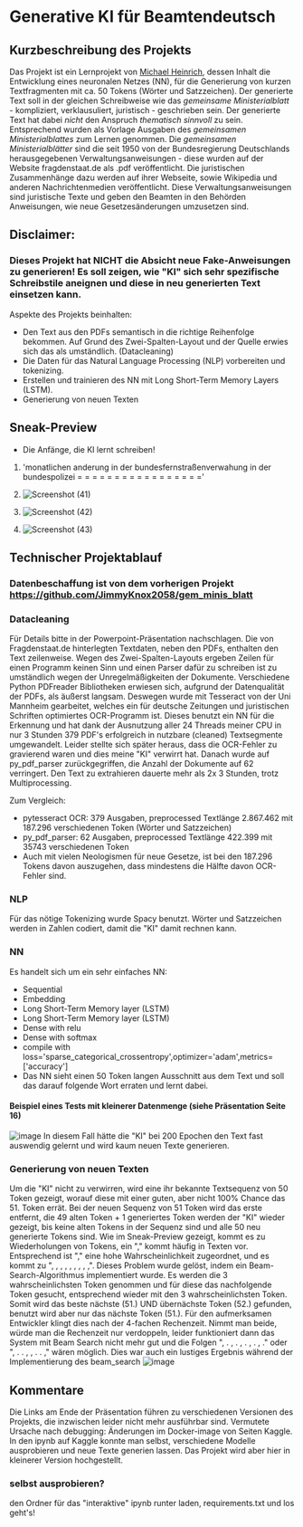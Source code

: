 # Generative KI für Beamtendeutsch
## Kurzbeschreibung des Projekts
Das Projekt ist ein Lernprojekt von [Michael Heinrich](https://github.com/JimmyKnox2058), dessen Inhalt die Entwicklung eines neuronalen Netzes (NN), für die Generierung von kurzen Textfragmenten mit ca. 50 Tokens (Wörter und Satzzeichen). Der generierte Text soll in der gleichen Schreibweise wie das *gemeinsame Ministerialblatt* - kompliziert, verklausuliert, juristisch - geschrieben sein. Der generierte Text hat dabei *nicht* den Anspruch *thematisch sinnvoll* zu sein. Entsprechend wurden als Vorlage Ausgaben des *gemeinsamen Ministerialblattes* zum Lernen genommen. Die *gemeinsamen Ministerialblätter* sind die seit 1950 von der Bundesregierung Deutschlands herausgegebenen Verwaltungsanweisungen - diese wurden auf der Website fragdenstaat.de als .pdf veröffentlicht. Die juristischen Zusammenhänge dazu werden auf ihrer Webseite, sowie Wikipedia und anderen Nachrichtenmedien veröffentlicht.
Diese Verwaltungsanweisungen sind juristische Texte und geben den Beamten in den Behörden Anweisungen, wie neue Gesetzesänderungen umzusetzen sind.

## Disclaimer:
### Dieses Projekt hat NICHT die Absicht neue Fake-Anweisungen zu generieren! Es soll zeigen, wie "KI" sich sehr spezifische Schreibstile aneignen und diese in neu generierten Text einsetzen kann. 

Aspekte des Projekts beinhalten:
- Den Text aus den PDFs semantisch in die richtige Reihenfolge bekommen. Auf Grund des Zwei-Spalten-Layout und der Quelle erwies sich das als umständlich. (Datacleaning)
- Die Daten für das Natural Language Processing (NLP) vorbereiten und tokenizing.
- Erstellen und trainieren des NN mit Long Short-Term Memory Layers (LSTM).
- Generierung von neuen Texten

## Sneak-Preview
- Die Anfänge, die KI lernt schreiben!
1. 'monatlichen anderung in der bundesfernstraßenverwahung in der bundespolizei = = = = = = = = = = = = = = = = ='

2.  ![Screenshot (41)](https://github.com/user-attachments/assets/aad05da0-dfbf-47dd-89f8-37ead3c3ceff)
3.  ![Screenshot (42)](https://github.com/user-attachments/assets/81f60d55-a9a3-4365-a09f-38034deeaf49)
4.  ![Screenshot (43)](https://github.com/user-attachments/assets/3ed63dba-d9e4-4aa8-ae0d-40f508878e40)

## Technischer Projektablauf
### Datenbeschaffung ist von dem vorherigen Projekt https://github.com/JimmyKnox2058/gem_minis_blatt
### Datacleaning
Für Details bitte in der Powerpoint-Präsentation nachschlagen.
Die von Fragdenstaat.de hinterlegten Textdaten, neben den PDFs, enthalten den Text zeilenweise. Wegen des Zwei-Spalten-Layouts ergeben Zeilen für einen Programm keinen Sinn und einen Parser dafür zu schreiben ist zu umständlich wegen der Unregelmäßigkeiten der Dokumente.
Verschiedene Python PDFreader Bibliotheken erwiesen sich, aufgrund der Datenqualität der PDFs, als äußerst langsam. Deswegen wurde mit Tesseract von der Uni Mannheim gearbeitet, welches ein für deutsche Zeitungen und juristischen Schriften optimiertes OCR-Programm ist. Dieses benutzt ein NN für die Erkennung und hat dank der Ausnutzung aller 24 Threads meiner CPU in nur 3 Stunden 379 PDF's erfolgreich in nutzbare (cleaned) Textsegmente umgewandelt. Leider stellte sich später heraus, dass die OCR-Fehler zu gravierend waren und dies meine "KI" verwirrt hat. Danach wurde auf py_pdf_parser zurückgegriffen, die Anzahl der Dokumente auf 62 verringert. Den Text zu extrahieren dauerte mehr als 2x 3 Stunden, trotz Multiprocessing.

Zum Vergleich:
- pytesseract OCR: 379 Ausgaben, preprocessed Textlänge 2.867.462 mit 187.296 verschiedenen Token (Wörter und Satzzeichen)
- py_pdf_parser: 62 Ausgaben, preprocessed Textlänge 422.399 mit 35743 verschiedenen Token
- Auch mit vielen Neologismen für neue Gesetze, ist bei den 187.296 Tokens davon auszugehen, dass mindestens die Hälfte davon OCR-Fehler sind.
### NLP
Für das nötige Tokenizing wurde Spacy benutzt. Wörter und Satzzeichen werden in Zahlen codiert, damit die "KI" damit rechnen kann.
### NN
Es handelt sich um ein sehr einfaches NN:
- Sequential
- Embedding
- Long Short-Term Memory layer (LSTM)
- Long Short-Term Memory layer (LSTM)
- Dense with relu
- Dense with softmax
- compile with loss='sparse_categorical_crossentropy',optimizer='adam',metrics=['accuracy']
- Das NN sieht einen 50 Token langen Ausschnitt aus dem Text und soll das darauf folgende Wort erraten und lernt dabei.
#### Beispiel eines Tests mit kleinerer Datenmenge (siehe Präsentation Seite 16)
![image](https://github.com/user-attachments/assets/9164db72-f407-416a-b073-0a4ac614977d)
In diesem Fall hätte die "KI" bei 200 Epochen den Text fast auswendig gelernt und wird kaum neuen Texte generieren.

### Generierung von neuen Texten
Um die "KI" nicht zu verwirren, wird eine ihr bekannte Textsequenz von 50 Token gezeigt, worauf diese mit einer guten, aber nicht 100% Chance das 51. Token errät. Bei der neuen Sequenz von 51 Token wird das erste entfernt, die 49 alten Token + 1 generiertes Token werden der "KI" wieder gezeigt, bis keine alten Tokens in der Sequenz sind und alle 50 neu generierte Tokens sind.
Wie im Sneak-Preview gezeigt, kommt es zu Wiederholungen von Tokens, ein "," kommt häufig in Texten vor. Entsprechend ist "," eine hohe Wahrscheinlichkeit zugeordnet, und es kommt zu ", , , , , , , , ,". Dieses Problem wurde gelöst, indem ein Beam-Search-Algorithmus implementiert wurde. Es werden die 3 wahrscheinlichsten Token genommen und für diese das nachfolgende Token gesucht, entsprechend wieder mit den 3 wahrscheinlichsten Token. Somit wird das beste nächste (51.) UND übernächste Token (52.) gefunden, benutzt wird aber nur das nächste Token (51.). Für den aufmerksamen Entwickler klingt dies nach der 4-fachen Rechenzeit. Nimmt man beide, würde man die Rechenzeit nur verdoppeln, leider funktioniert dann das System mit Beam Search nicht mehr gut und die Folgen ", . , . , . , . , ." oder ", . . , , . . ," wären möglich.
Dies war auch ein lustiges Ergebnis während der Implementierung des beam_search
![image](https://github.com/user-attachments/assets/ccb3608a-15c2-4f09-9d0f-abaa30d8a560)

## Kommentare
Die Links am Ende der Präsentation führen zu verschiedenen Versionen des Projekts, die inzwischen leider nicht mehr ausführbar sind. Vermutete Ursache nach debugging: Änderungen im Docker-image von Seiten Kaggle.
In den ipynb auf Kaggle konnte man selbst, verschiedene Modelle ausprobieren und neue Texte generien lassen. Das Projekt wird aber hier in kleinerer Version hochgestellt.

### selbst ausprobieren?
den Ordner für das "interaktive" ipynb runter laden, requirements.txt und los geht's!
